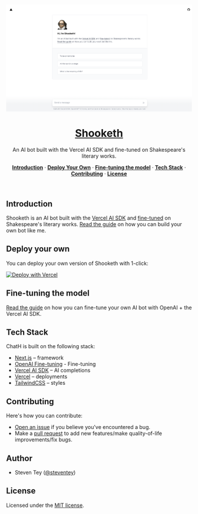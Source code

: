 <a href="https://shooketh-ai-4o.vercel.app">
  <img alt="Shooketh – AI bot fine-tuned on Shakespeare's literary works." src="/app/opengraph-image.png">
  <h1 align="center">Shooketh</h1>
</a>

<p align="center">
  An AI bot built with the Vercel AI SDK and fine-tuned on Shakespeare's literary works.
</p>

<p align="center">
  <a href="#introduction"><strong>Introduction</strong></a> ·
  <a href="#deploy-your-own"><strong>Deploy Your Own</strong></a> ·
  <a href="#fine-tuning-the-model"><strong>Fine-tuning the model</strong></a> ·
  <a href="#tech-stack"><strong>Tech Stack</strong></a> ·
  <a href="#contributing"><strong>Contributing</strong></a> ·
  <a href="#license"><strong>License</strong></a>
</p>
<br/>

## Introduction

Shooketh is an AI bot built with the [Vercel AI SDK](https://sdk.vercel.ai/docs) and [fine-tuned](https://openai.com/index/gpt-4o-fine-tuning/) on Shakespeare's literary works. [Read the guide](https://vercel.com/guides/fine-tuning-openai-nextjs) on how you can build your own bot like me.

## Deploy your own

You can deploy your own version of Shooketh with 1-click:

[![Deploy with Vercel](https://vercel.com/button)](https://vercel.com/new/clone?demo-description=An+AI+bot+built+with+the+Vercel+AI+SDK%2C+OpenAI+gpt-4o-mini%2C+and+fine-tuned+on+Shakespeare%27s+literary+works&demo-image=%2F%2Fimages.ctfassets.net%2Fe5382hct74si%2F18AaW1vWGDC6nOWYkVsYKu%2Fd18b230765c3436a9a3b3fd62bc06867%2FCleanShot_2023-08-30_at_10.07.14_2x.png&demo-title=Shooketh+%E2%80%93%C2%A0AI+bot+fine-tuned+on+Shakespeare&demo-url=https%3A%2F%2Fshooketh-ai-4o.vercel.app&env=OPENAI_API_KEY&envDescription=Get+your+OpenAI+API+Key+here%3A&envLink=https%3A%2F%2Fplatform.openai.com%2Faccount%2Fapi-keys&from=templates&project-name=Shooketh+%E2%80%93%C2%A0AI+bot+fine-tuned+on+Shakespeare&repository-name=shooketh&repository-url=https%3A%2F%2Fgithub.com%2Fvercel-labs%2Fshooketh)

## Fine-tuning the model

[Read the guide](https://vercel.com/guides/fine-tuning-openai-nextjs) on how you can fine-tune your own AI bot with OpenAI + the Vercel AI SDK.

## Tech Stack

ChatH is built on the following stack:

- [Next.js](https://nextjs.org/) – framework
- [OpenAI Fine-tuning](https://openai.com/index/gpt-4o-fine-tuning/) - Fine-tuning
- [Vercel AI SDK](https://sdk.vercel.ai/docs) – AI completions
- [Vercel](https://vercel.com) – deployments
- [TailwindCSS](https://tailwindcss.com/) – styles

## Contributing

Here's how you can contribute:

- [Open an issue](https://github.com/vercel-labs/shooketh/issues) if you believe you've encountered a bug.
- Make a [pull request](https://github.com/vercel-labs/shooketh/pull) to add new features/make quality-of-life improvements/fix bugs.

## Author

- Steven Tey ([@steventey](https://twitter.com/steventey))

## License

Licensed under the [MIT license](https://github.com/vercel-labs/shooketh/blob/main/LICENSE.md).
